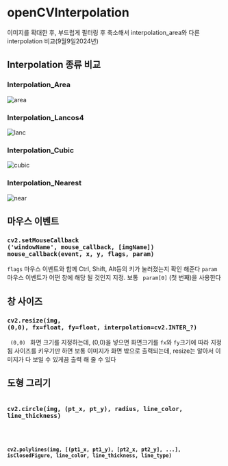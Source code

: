 # openCVInterpolation
이미지를 확대한 후, 부드럽게 필터링 후 축소해서 interpolation_area와 다른 interpolation 비교(9월9일2024년)
## Interpolation 종류 비교
### Interpolation_Area
![area](https://github.com/user-attachments/assets/4733d7f1-d172-45f5-a222-d63d3c6c14ab)
### Interpolation_Lancos4
![lanc](https://github.com/user-attachments/assets/2b8ec659-ad76-4cd6-a0c5-8bbb744fe969)
### Interpolation_Cubic
![cubic](https://github.com/user-attachments/assets/6a2154c0-5288-481b-8734-4fc1a9c2c3ef)
### Interpolation_Nearest
![near](https://github.com/user-attachments/assets/cb8dd0fb-e0e1-4ef6-ab20-7c59f4685564)
## 마우스 이벤트
### <code>cv2.setMouseCallback ('windowName', mouse_callback, [imgName]) </code> <code>mouse_callback(event, x, y, flags, param) </code>
<code>flags</code> 마우스 이벤트와 함께 Ctrl, Shift, Alt등의 키가 눌러졌는지 확인 해준다
<code>param</code> 마우스 이벤트가 어떤 창에 해당 될 것인지 지정. 보통 <code> param[0]</code> (첫 번째)을 사용한다  
## 창 사이즈
### <code>cv2.resize(img, (0,0), fx=float, fy=float, interpolation=cv2.INTER_?)</code>
<code> (0,0) </code> 화면 크기를 지정하는데, (0,0)을 넣으면 화면크기를 <code>fx</code>와 <code>fy</code>크기에 따라 지정 됨
사이즈를 키우기만 하면 보통 이미지가 화면 밖으로 출력되는데, resize는 알아서 이미지가 다 보일 수 있게끔 출력 해 줄 수 있다
## 도형 그리기
### <code> cv2.circle(img, (pt_x, pt_y), radius, line_color, line_thickness)
### <code> cv2.polylines(img, [(pt1_x, pt1_y), [pt2_x, pt2_y], ...], isClosedFigure, line_color, line_thickness, line_type) </code>
